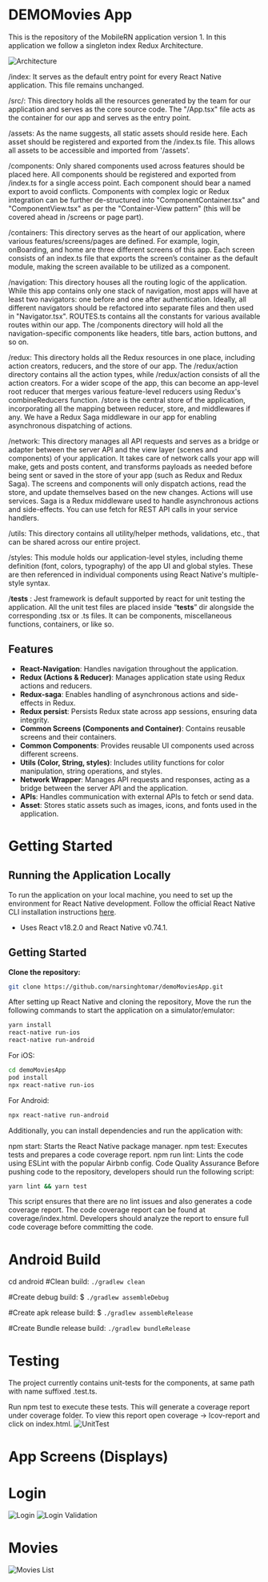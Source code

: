 # DEMOMovies App

This is the repository of the MobileRN application version 1. In this application we follow a singleton index Redux Architecture.

![Architecture](README-mobile-app-architecture.jpeg)

/index: It serves as the default entry point for every React Native application. This file remains unchanged.

/src/: This directory holds all the resources generated by the team for our application and serves as the core source code. The "/App.tsx" file acts as the container for our app and serves as the entry point.

/assets: As the name suggests, all static assets should reside here. Each asset should be registered and exported from the /index.ts file. This allows all assets to be accessible and imported from '/assets'.

/components: Only shared components used across features should be placed here. All components should be registered and exported from /index.ts for a single access point. Each component should bear a named export to avoid conflicts. Components with complex logic or Redux integration can be further de-structured into "ComponentContainer.tsx" and "ComponentView.tsx" as per the "Container-View pattern" (this will be covered ahead in /screens or page part).

/containers: This directory serves as the heart of our application, where various features/screens/pages are defined. For example, login, onBoarding, and home are three different screens of this app. Each screen consists of an index.ts file that exports the screen’s container as the default module, making the screen available to be utilized as a component.

/navigation: This directory houses all the routing logic of the application. While this app contains only one stack of navigation, most apps will have at least two navigators: one before and one after authentication. Ideally, all different navigators should be refactored into separate files and then used in "Navigator.tsx". ROUTES.ts contains all the constants for various available routes within our app. The /components directory will hold all the navigation-specific components like headers, title bars, action buttons, and so on.

/redux: This directory holds all the Redux resources in one place, including action creators, reducers, and the store of our app. The /redux/action directory contains all the action types, while /redux/action consists of all the action creators. For a wider scope of the app, this can become an app-level root reducer that merges various feature-level reducers using Redux's combineReducers function. /store is the central store of the application, incorporating all the mapping between reducer, store, and middlewares if any. We have a Redux Saga middleware in our app for enabling asynchronous dispatching of actions.

/network: This directory manages all API requests and serves as a bridge or adapter between the server API and the view layer (scenes and components) of your application. It takes care of network calls your app will make, gets and posts content, and transforms payloads as needed before being sent or saved in the store of your app (such as Redux and Redux Saga). The screens and components will only dispatch actions, read the store, and update themselves based on the new changes. Actions will use services. Saga is a Redux middleware used to handle asynchronous actions and side-effects. You can use fetch for REST API calls in your service handlers.

/utils: This directory contains all utility/helper methods, validations, etc., that can be shared across our entire project.

/styles: This module holds our application-level styles, including theme definition (font, colors, typography) of the app UI and global styles. These are then referenced in individual components using React Native's multiple-style syntax.

/**tests** : Jest framework is default supported by react for unit testing the application. All the unit test files are placed inside “**tests**” dir alongside the corresponding .tsx or .ts files. It can be components, miscellaneous functions, containers, or like so.

## Features

- **React-Navigation**: Handles navigation throughout the application.
- **Redux (Actions & Reducer)**: Manages application state using Redux actions and reducers.
- **Redux-saga**: Enables handling of asynchronous actions and side-effects in Redux.
- **Redux persist**: Persists Redux state across app sessions, ensuring data integrity.
- **Common Screens (Components and Container)**: Contains reusable screens and their containers.
- **Common Components**: Provides reusable UI components used across different screens.
- **Utils (Color, String, styles)**: Includes utility functions for color manipulation, string operations, and styles.
- **Network Wrapper**: Manages API requests and responses, acting as a bridge between the server API and the application.
- **APIs**: Handles communication with external APIs to fetch or send data.
- **Asset**: Stores static assets such as images, icons, and fonts used in the application.

# Getting Started

## Running the Application Locally

To run the application on your local machine, you need to set up the environment for React Native development. Follow the official React Native CLI installation instructions [here](https://reactnative.dev/docs/environment-setup).

- Uses React v18.2.0 and React Native v0.74.1.

## Getting Started

**Clone the repository:**

```bash
git clone https://github.com/narsinghtomar/demoMoviesApp.git
```

After setting up React Native and cloning the repository, Move the run the following commands to start the application on a simulator/emulator:

```bash
yarn install
react-native run-ios
react-native run-android
```

For iOS:

```bash
cd demoMoviesApp
pod install
npx react-native run-ios

```

For Android:

```bash
npx react-native run-android
```

Additionally, you can install dependencies and run the application with:

npm start: Starts the React Native package manager.
npm test: Executes tests and prepares a code coverage report.
npm run lint: Lints the code using ESLint with the popular Airbnb config.
Code Quality Assurance
Before pushing code to the repository, developers should run the following script:

```bash
yarn lint && yarn test
```

This script ensures that there are no lint issues and also generates a code coverage report. The code coverage report can be found at coverage/index.html. Developers should analyze the report to ensure full code coverage before committing the code.

# Android Build

cd android #Clean build: `./gradlew clean`

#Create debug build: $ `./gradlew assembleDebug`

#Create apk release build: $ `./gradlew assembleRelease`

#Create Bundle release build: `./gradlew bundleRelease`

# Testing

The project currently contains unit-tests for the components, at same path with name suffixed .test.ts.

Run npm test to execute these tests. This will generate a coverage report under coverage folder. To view this report open coverage -> lcov-report and click on index.html.
![UnitTest](unittest.png)

# App Screens (Displays)

# Login

![Login](login.png)
![Login Validation](login_validation.png)

# Movies

![Movies List](movies_list.png)

```

```
